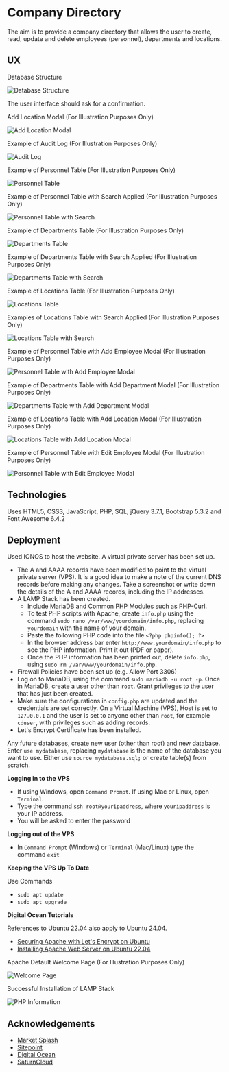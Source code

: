 # Company Directory

The aim is to provide a company directory that allows the user to create, read, update and delete employees (personnel), departments and locations.

## UX

Database Structure

![Database Structure](Data/databasestructure.png)

The user interface should ask for a confirmation.

Add Location Modal (For Illustration Purposes Only)

![Add Location Modal](Data/addlocationmodal.png)

Example of Audit Log (For Illustration Purposes Only)

![Audit Log](Data/auditlogmodal.png)

Example of Personnel Table (For Illustration Purposes Only)

![Personnel Table](Data/companydirectorypersonnel.png)

Example of Personnel Table with Search Applied (For Illustration Purposes Only)

![Personnel Table with Search](Data/companydirectorypersonnelsearch.png)

Example of Departments Table (For Illustration Purposes Only)

![Departments Table](Data/companydirectorydepartments.png)

Example of Departments Table with Search Applied (For Illustration Purposes Only)

![Departments Table with Search](Data/companydirectorydepartmentssearch.png)

Example of Locations Table (For Illustration Purposes Only)

![Locations Table](Data/companydirectorylocations.png)

Examples of Locations Table with Search Applied (For Illustration Purposes Only)

![Locations Table with Search](Data/companydirectorylocationssearch.png)

Example of Personnel Table with Add Employee Modal (For Illustration Purposes Only)

![Personnel Table with Add Employee Modal](Data/addemployeemodal.png)

Example of Departments Table with Add Department Modal (For Illustration Purposes Only)

![Departments Table with Add Department Modal](Data/adddepartmentmodal.png)

Example of Locations Table with Add Location Modal (For Illustration Purposes Only)

![Locations Table with Add Location Modal](Data/locationdataandaddlocationmodal.png)

Example of Personnel Table with Edit Employee Modal (For Illustration Purposes Only)

![Personnel Table with Edit Employee Modal](Data/editemployeemodal.png)


## Technologies

Uses HTML5, CSS3, JavaScript, PHP, SQL, jQuery 3.7.1, Bootstrap 5.3.2 and Font Awesome 6.4.2

## Deployment

Used IONOS to host the website.  A virtual private server has been set up.  

- The A and AAAA records have been modified to point to the virtual private server (VPS).  It is a good idea to make a note of the current DNS records before making any changes.  Take a screenshot or write down the details of the A and AAAA records, including the IP addresses.  
- A LAMP Stack has been created.
    - Include MariaDB and Common PHP Modules such as PHP-Curl.
    - To test PHP scripts with Apache, create `info.php` using the command `sudo nano /var/www/yourdomain/info.php`, replacing `yourdomain` with the name of your domain.
    - Paste the following PHP code into the file `<?php phpinfo(); ?>`
    - In the browser address bar enter `http://www.yourdomain/info.php` to see the PHP information.  Print it out (PDF or paper).
    - Once the PHP information has been printed out, delete `info.php`, using `sudo rm /var/www/yourdomain/info.php`.
- Firewall Policies have been set up (e.g. Allow Port 3306)
- Log on to MariaDB, using the command `sudo mariadb -u root -p`.  Once in MariaDB, create a user other than `root`.  Grant privileges to the user that has just been created.
- Make sure the configurations in `config.php` are updated and the credentials are set correctly.  On a Virtual Machine (VPS), Host is set to `127.0.0.1` and the user is set to anyone other than `root`, for example `cduser`, with privileges such as adding records.
- Let's Encrypt Certificate has been installed.

Any future databases, create new user (other than root) and new database.  Enter `use mydatabase`, replacing `mydatabase` is the name of the database you want to use.  Either use `source mydatabase.sql;` or create table(s) from scratch.

**Logging in to the VPS**

- If using Windows, open `Command Prompt`.  If using Mac or Linux, open `Terminal`.
- Type the command `ssh root@youripaddress`, where `youripaddress` is your IP address.
- You will be asked to enter the password

**Logging out of the VPS**

- In `Command Prompt` (Windows) or `Terminal` (Mac/Linux) type the command `exit`

**Keeping the VPS Up To Date**

Use Commands

- `sudo apt update`
- `sudo apt upgrade`

**Digital Ocean Tutorials**

References to Ubuntu 22.04 also apply to Ubuntu 24.04.

- [Securing Apache with Let's Encrypt on Ubuntu](https://www.digitalocean.com/community/tutorials/how-to-secure-apache-with-let-s-encrypt-on-ubuntu)
- [Installing Apache Web Server on Ubuntu 22.04](https://www.digitalocean.com/community/tutorials/how-to-install-the-apache-web-server-on-ubuntu-22-04)


Apache Default Welcome Page (For Illustration Purposes Only)

![Welcome Page](Data/ubuntudefaultwelcomepage.png)

Successful Installation of LAMP Stack

![PHP Information](Data/phpinformation.png)

## Acknowledgements

- [Market Splash](https://www.marketsplash.com)
- [Sitepoint](https://www.sitepoint.com)
- [Digital Ocean](https://www.digitalocean.com)
- [SaturnCloud](https://saturncloud.io/blog/how-can-i-validate-an-email-address-using-a-regular-expression/)